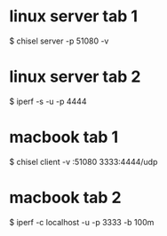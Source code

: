 # linux server tab 1
$ chisel server -p 51080 -v
# linux server tab 2
$ iperf -s -u -p 4444

# macbook tab 1
$ chisel client -v <server-ip>:51080 3333:4444/udp
# macbook tab 2
$ iperf -c localhost -u -p 3333 -b 100m
